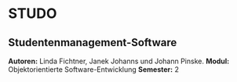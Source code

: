 # STUDO

## Studentenmanagement-Software

**Autoren:** Linda Fichtner, Janek Johanns und Johann Pinske.
**Modul:** Objektorientierte Software-Entwicklung
**Semester:** 2

